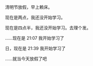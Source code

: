 清明节放假，早上赖床。



现在是两点，我还没开始学习。



现在是四点半，我还没开始学习。去理个发。



……现在是 21:07 我开始学习了



日，现在是 21:39 我开始学习了



……就当今天放假了吧